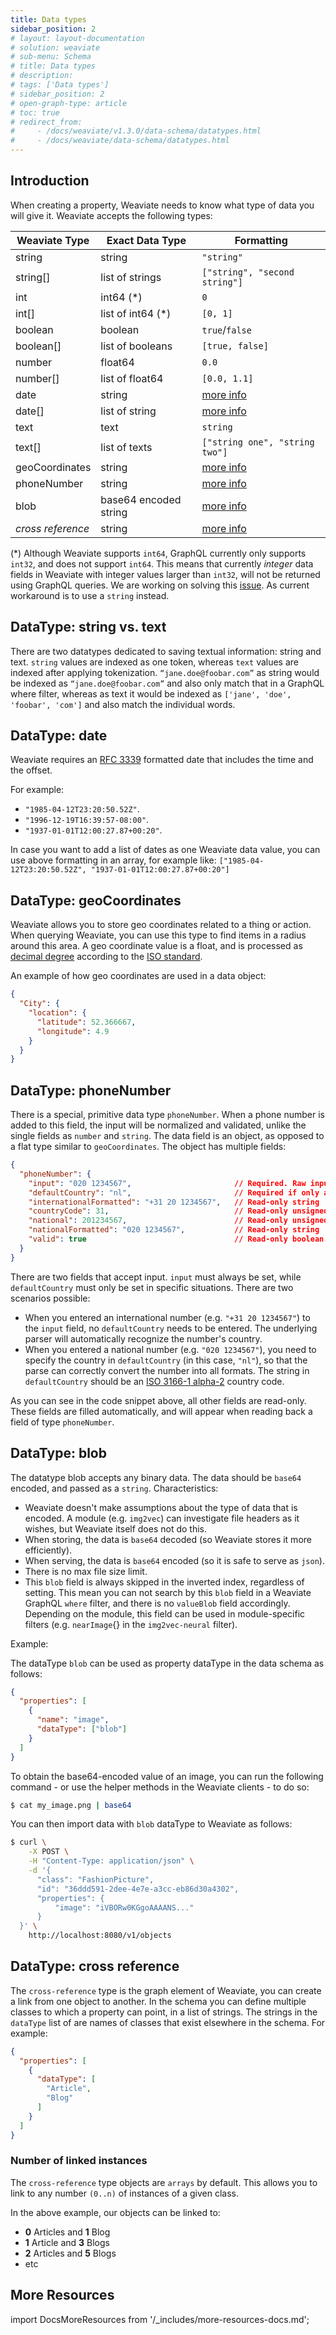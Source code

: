 ```yaml
---
title: Data types
sidebar_position: 2
# layout: layout-documentation
# solution: weaviate
# sub-menu: Schema
# title: Data types
# description: 
# tags: ['Data types']
# sidebar_position: 2
# open-graph-type: article
# toc: true
# redirect_from:
#     - /docs/weaviate/v1.3.0/data-schema/datatypes.html
#     - /docs/weaviate/data-schema/datatypes.html
---
```


## Introduction

When creating a property, Weaviate needs to know what type of data you will give it. Weaviate accepts the following types:

| Weaviate Type | Exact Data Type | Formatting |
| ---------|--------|-----------|
| string   | string | `"string"` |
| string[]   | list of strings | `["string", "second string"]` |
| int      | int64 (*) | `0` |
| int[]      | list of int64 (*) | `[0, 1]` |
| boolean  | boolean | `true`/`false` |
| boolean[]  | list of booleans | `[true, false]` |
| number   | float64 | `0.0` |
| number[]   | list of float64 | `[0.0, 1.1]` |
| date     | string | [more info](#datatype-date) |
| date[]     | list of string | [more info](#datatype-date) |
| text     | text   | `string` |
| text[]     | list of texts   | `["string one", "string two"]` |
| geoCoordinates | string | [more info](#datatype-geocoordinates) |
| phoneNumber | string | [more info](#datatype-phonenumber) |
| blob | base64 encoded string | [more info](#datatype-blob) |
| *cross reference* | string | [more info](#datatype-cross-reference) |

(*) Although Weaviate supports `int64`, GraphQL currently only supports `int32`, and does not support `int64`. This means that currently _integer_ data fields in Weaviate with integer values larger than `int32`, will not be returned using GraphQL queries. We are working on solving this [issue](https://github.com/semi-technologies/weaviate/issues/1563). As current workaround is to use a `string` instead.

## DataType: string vs. text

There are two datatypes dedicated to saving textual information: string and text. `string` values are indexed as one token, whereas `text` values are indexed after applying tokenization. `“jane.doe@foobar.com”` as string would be indexed as `“jane.doe@foobar.com”` and also only match that in a GraphQL where filter, whereas as text it would be indexed as `['jane', 'doe', 'foobar', 'com']` and also match the individual words.

## DataType: date

Weaviate requires an [RFC 3339](https://tools.ietf.org/html/rfc3339) formatted date that includes the time and the offset.

For example:

- `"1985-04-12T23:20:50.52Z"`.
- `"1996-12-19T16:39:57-08:00"`.
- `"1937-01-01T12:00:27.87+00:20"`.

In case you want to add a list of dates as one Weaviate data value, you can use above formatting in an array, for example like: `["1985-04-12T23:20:50.52Z", "1937-01-01T12:00:27.87+00:20"]`

## DataType: geoCoordinates

Weaviate allows you to store geo coordinates related to a thing or action. When querying Weaviate, you can use this type to find items in a radius around this area. A geo coordinate value is a float, and is processed as [decimal degree](https://en.wikipedia.org/wiki/Decimal_degrees) according to the [ISO standard](https://www.iso.org/standard/39242.html#:~:text=For%20computer%20data%20interchange%20of,minutes%2C%20seconds%20and%20decimal%20seconds).

An example of how geo coordinates are used in a data object:

```json
{
  "City": {
    "location": {
      "latitude": 52.366667,
      "longitude": 4.9
    }
  }
}
```

## DataType: phoneNumber

There is a special, primitive data type `phoneNumber`. When a phone number is added to this field, the input will be normalized and validated, unlike the single fields as `number` and `string`. The data field is an object, as opposed to a flat type similar to `geoCoordinates`. The object has multiple fields:

```json
{
  "phoneNumber": {
    "input": "020 1234567",                       // Required. Raw input in string format
    "defaultCountry": "nl",                       // Required if only a national number is provided, ISO 3166-1 alpha-2 country code. Only set if explicitly set by the user.
    "internationalFormatted": "+31 20 1234567",   // Read-only string
    "countryCode": 31,                            // Read-only unsigned integer, numerical country code
    "national": 201234567,                        // Read-only unsigned integer, numerical representation of the national number
    "nationalFormatted": "020 1234567",           // Read-only string
    "valid": true                                 // Read-only boolean. Whether the parser recognized the phone number as valid
  }
}
```

There are two fields that accept input. `input` must always be set, while `defaultCountry` must only be set in specific situations. There are two scenarios possible:
- When you entered an international number (e.g. `"+31 20 1234567"`) to the `input` field, no `defaultCountry` needs to be entered. The underlying parser will automatically recognize the number's country.
- When you entered a national number (e.g. `"020 1234567"`), you need to specify the country in `defaultCountry` (in this case, `"nl"`), so that the parse can correctly convert the number into all formats. The string in `defaultCountry` should be an [ISO 3166-1 alpha-2](https://en.wikipedia.org/wiki/ISO_3166-1_alpha-2) country code. 

As you can see in the code snippet above, all other fields are read-only. These fields are filled automatically, and will appear when reading back a field of type `phoneNumber`.

## DataType: blob

The datatype blob accepts any binary data. The data should be `base64` encoded, and passed as a `string`. Characteristics:
* Weaviate doesn't make assumptions about the type of data that is encoded. A module (e.g. `img2vec`) can investigate file headers as it wishes, but Weaviate itself does not do this. 
* When storing, the data is `base64` decoded (so Weaviate stores it more efficiently). 
* When serving, the data is `base64` encoded (so it is safe to serve as `json`). 
* There is no max file size limit. 
* This `blob` field is always skipped in the inverted index, regardless of setting. This mean you can not search by this `blob` field in a Weaviate GraphQL `where` filter, and there is no `valueBlob` field accordingly. Depending on the module, this field can be used in module-specific filters (e.g. `nearImage`{} in the `img2vec-neural` filter).
  
Example:

The dataType `blob` can be used as property dataType in the data schema as follows:

```json
{
  "properties": [
    {
      "name": "image",
      "dataType": ["blob"]
    }
  ]
}
```

To obtain the base64-encoded value of an image, you can run the following command - or use the helper methods in the Weaviate clients - to do so:

```bash
$ cat my_image.png | base64
```

You can then import data with `blob` dataType to Weaviate as follows:

```bash
$ curl \
    -X POST \
    -H "Content-Type: application/json" \
    -d '{
      "class": "FashionPicture",
      "id": "36ddd591-2dee-4e7e-a3cc-eb86d30a4302",
      "properties": {
          "image": "iVBORw0KGgoAAAANS..."
      }
  }' \
    http://localhost:8080/v1/objects
```

## DataType: cross reference

The `cross-reference` type is the graph element of Weaviate, you can create a link from one object to another. In the schema you can define multiple classes to which a property can point, in a list of strings. The strings in the `dataType` list of are names of classes that exist elsewhere in the schema. For example:

```json
{
  "properties": [
    {
      "dataType": [
        "Article",
        "Blog"
      ]
    }
  ]
}
```

### Number of linked instances
The `cross-reference` type objects are `arrays` by default. This allows you to link to any number `(0..n)` of instances of a given class.

In the above example, our objects can be linked to:
* **0** Articles and **1** Blog
* **1** Article and **3** Blogs
* **2** Articles and **5** Blogs
* etc

## More Resources

import DocsMoreResources from '/_includes/more-resources-docs.md';

<DocsMoreResources />
